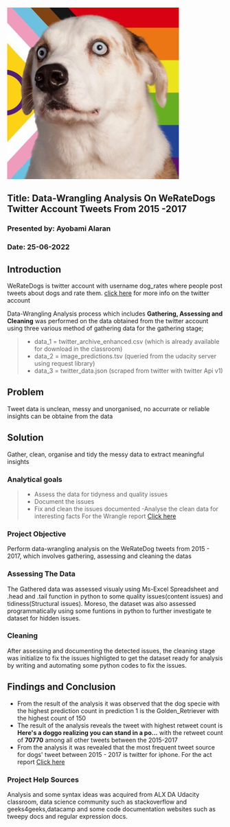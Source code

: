 ![images.jpg](Img_1.jpg)

## Title: Data-Wrangling Analysis On WeRateDogs Twitter Account Tweets From 2015 -2017
### Presented by: Ayobami Alaran
### Date: 25-06-2022

## Introduction

WeRateDogs is twitter account with username dog_rates where people post tweets about dogs and rate them.
[click here](https://twitter.com/dog_rates) for more info on the twitter account

Data-Wrangling Analysis process which includes **Gathering, Assessing and Cleaning** was performed on the data obtained from the twitter account using three various method of gathering data for the gathering stage;
>- data_1 = twitter_archive_enhanced.csv (which is already available for download in the classroom)
>- data_2 = image_predictions.tsv (queried from the udacity server using request library)
>- data_3 = twitter_data.json (scraped from twitter with twitter Api v1)

## Problem
Tweet data is unclean, messy and unorganised, no accurrate or reliable insights can be obtaine from the data

## Solution
Gather, clean, organise and tidy the messy data to extract meaningful insights 

### Analytical goals 
>- Assess the data for tidyness and quality issues 
>- Document the issues 
>- Fix and clean the issues documented 
>-Analyse the clean data for interesting facts 
For the Wrangle report [Click here](https://github.com/Ayobami6/Tweet-Data-Analysis/blob/main/wrangle_act.pdf)



### Project Objective
Perform data-wrangling analysis on the WeRateDog tweets from 2015 - 2017, which involves gathering, assessing and cleaning the datas 

### Assessing The Data

The Gathered data was assessed visualy using Ms-Excel Spreadsheet and .head and .tail function in python to some quality issues(content issues) and tidiness(Structural issues). 
Moreso, the dataset was also assessed programmatically using some funtions in python to further investigate te dataset for hidden issues.

### Cleaning 
After assessing and documenting the detected issues, the cleaning stage was initialize to fix the issues highligted to get the dataset ready for analysis by writing and automating some python codes to fix the issues. 

## Findings and Conclusion 
* From the result of the analysis it was observed that the dog specie with the highest prediction count in prediction 1 is the Golden_Retriever with the highest count of 150
* The result of the analysis reveals the tweet with highest retweet count is **Here's a doggo realizing you can stand in a po...** with the retweet count of **70770** among all other tweets between the 2015-2017
* From the analysis it was revealed that the most frequent tweet source for dogs' tweet between 2015 - 2017 is twitter for iphone.
For the act report [Click here](https://github.com/Ayobami6/Tweet-Data-Analysis/blob/main/act_report.pdf)

### Project Help Sources 
Analysis and some syntax ideas was acquired from ALX DA Udacity classroom, data science community such as stackoverflow and geeks4geeks,datacamp and some code documentation websites such as tweepy docs and regular expression docs.
